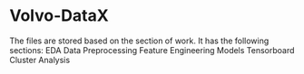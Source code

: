 # Volvo-DataX
The files are stored based on the section of work.
It has the following sections:
EDA
Data Preprocessing
Feature Engineering
Models
Tensorboard
Cluster Analysis
